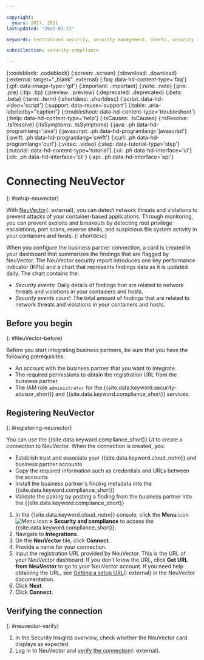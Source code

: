 ```yaml
---

copyright:
  years: 2017, 2021
lastupdated: "2021-07-22"

keywords: Centralized security, security management, alerts, security risk, insights, threat detection

subcollection: security-compliance

---
```


{:codeblock: .codeblock}
{:screen: .screen}
{:download: .download}
{:external: target="_blank" .external}
{:faq: data-hd-content-type='faq'}
{:gif: data-image-type='gif'}
{:important: .important}
{:note: .note}
{:pre: .pre}
{:tip: .tip}
{:preview: .preview}
{:deprecated: .deprecated}
{:beta: .beta}
{:term: .term}
{:shortdesc: .shortdesc}
{:script: data-hd-video='script'}
{:support: data-reuse='support'}
{:table: .aria-labeledby="caption"}
{:troubleshoot: data-hd-content-type='troubleshoot'}
{:help: data-hd-content-type='help'}
{:tsCauses: .tsCauses}
{:tsResolve: .tsResolve}
{:tsSymptoms: .tsSymptoms}
{:java: .ph data-hd-programlang='java'}
{:javascript: .ph data-hd-programlang='javascript'}
{:swift: .ph data-hd-programlang='swift'}
{:curl: .ph data-hd-programlang='curl'}
{:video: .video}
{:step: data-tutorial-type='step'}
{:tutorial: data-hd-content-type='tutorial'}
{:ui: .ph data-hd-interface='ui'}
{:cli: .ph data-hd-interface='cli'}
{:api: .ph data-hd-interface='api'}

# Connecting NeuVector
{: #setup-neuvector}

With [NeuVector](https://neuvector.com/){: external}, you can detect network threats and violations to prevent attacks of your container-based applications. Through monitoring, you can prevent exploits and breakouts by detecting root privilege escalations, port scans, reverse shells, and suspicious file system activity in your containers and hosts.
{: shortdesc}

When you configure the business partner connection, a card is created in your dashboard that summarizes the findings that are flagged by NeuVector. The NeuVector security report introduces one key performance indicator (KPIs) and a chart that represents findings data as it is updated daily. The chart contains the:

* *Security events*: Daily details of findings that are related to network threats and violations in your containers and hosts.
* *Security events count*: The total amount of findings that are related to network threats and violations in your containers and hosts.



## Before you begin
{: #NeuVector-before}

Before you start integrating business partners, be sure that you have the following prerequisites:

* An account with the business partner that you want to integrate.
* The required permissions to obtain the registration URL from the business partner.
* The IAM role `administrator` for the {{site.data.keyword.security-advisor_short}} and {{site.data.keyword.compliance_short}} services.



## Registering NeuVector
{: #registering-neuvector}

You can use the {{site.data.keyword.compliance_short}} UI to create a connection to NeuVector. When the connection is created, you:

  * Establish trust and associate your {{site.data.keyword.cloud_notm}} and business partner accounts
  * Copy the required information such as credentials and URLs between the accounts
  * Install the business partner's finding metadata into the {{site.data.keyword.compliance_short}}
  * Validate the pairing by posting a finding from the business partner into the {{site.data.keyword.compliance_short}}

1. In the {{site.data.keyword.cloud_notm}} console, click the **Menu** icon ![Menu icon](../../icons/icon_hamburger.svg) **> Security and compliance** to access the {{site.data.keyword.compliance_short}}.
2. Navigate to **Integrations**.
3. On the **NeuVector** tile, click **Connect**.
4. Provide a name for your connection.
5. Input the registration URL provided by NeuVector. This is the URL of your NeuVector dashboard. If you don't know the URL, click **Get URL from NeuVector** to go to your NeuVector account. If you need help obtaining the URL, see [Getting a setup URL](https://docs.neuvector.com/integration/ibmsa){: external} in the NeuVector documentation.
6. Click **Next**.
6. Click **Connect**.


## Verifying the connection
{: #neuvector-verify}

1. In the Security Insights overview, check whether the NeuVector card displays as expected.
2. Log in to NeuVector and [verify the connection](https://docs.neuvector.com/integration/ibmsa){: external}.

